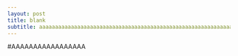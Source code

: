 ```yaml
---
layout: post
title: blank
subtitle: aaaaaaaaaaaaaaaaaaaaaaaaaaaaaaaaaaaaaaaaaaaaaaaaaaaaaaaaaaaaaaaaaaaaaaaaaaa
---
```


#AAAAAAAAAAAAAAAAA